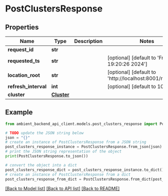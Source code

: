 # PostClustersResponse


## Properties

Name | Type | Description | Notes
------------ | ------------- | ------------- | -------------
**request_id** | **str** |  | 
**requested_ts** | **str** |  | [optional] [default to 'Fri May 10 19:20:26 2024']
**location_root** | **str** |  | [optional] [default to 'http://localhost:8001/requests/']
**refresh_interval** | **int** |  | [optional] [default to 10]
**cluster** | [**Cluster**](Cluster.md) |  | 

## Example

```python
from ambient_backend_api_client.models.post_clusters_response import PostClustersResponse

# TODO update the JSON string below
json = "{}"
# create an instance of PostClustersResponse from a JSON string
post_clusters_response_instance = PostClustersResponse.from_json(json)
# print the JSON string representation of the object
print(PostClustersResponse.to_json())

# convert the object into a dict
post_clusters_response_dict = post_clusters_response_instance.to_dict()
# create an instance of PostClustersResponse from a dict
post_clusters_response_from_dict = PostClustersResponse.from_dict(post_clusters_response_dict)
```
[[Back to Model list]](../README.md#documentation-for-models) [[Back to API list]](../README.md#documentation-for-api-endpoints) [[Back to README]](../README.md)


